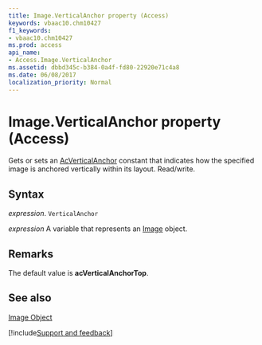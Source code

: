 ```yaml
---
title: Image.VerticalAnchor property (Access)
keywords: vbaac10.chm10427
f1_keywords:
- vbaac10.chm10427
ms.prod: access
api_name:
- Access.Image.VerticalAnchor
ms.assetid: dbbd345c-b384-0a4f-fd80-22920e71c4a8
ms.date: 06/08/2017
localization_priority: Normal
---
```



# Image.VerticalAnchor property (Access)

Gets or sets an [AcVerticalAnchor](Access.AcVerticalAnchor.md) constant that indicates how the specified image is anchored vertically within its layout. Read/write.


## Syntax

_expression_. `VerticalAnchor`

_expression_ A variable that represents an [Image](Access.Image.md) object.


## Remarks

The default value is  **acVerticalAnchorTop**.


## See also


[Image Object](Access.Image.md)

[!include[Support and feedback](~/includes/feedback-boilerplate.md)]